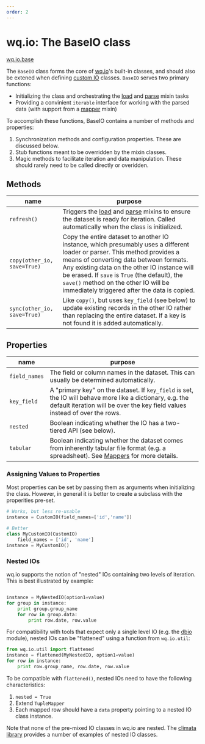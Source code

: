 ```yaml
---
order: 2
---
```


wq.io: The BaseIO class
=======================

[wq.io.base]

The `BaseIO` class forms the core of [wq.io]'s built-in classes, and should also be extened when defining [custom IO] classes.  `BaseIO` serves two primary functions:
 * Initializing the class and orchestrating the [load] and [parse] mixin tasks
 * Providing a convinient `iterable` interface for working with the parsed data (with support from a [mapper] mixin)

To accomplish these functions, BaseIO contains a number of methods and properties:

1. Synchronization methods and configuration properties.  These are discussed below.
2. Stub functions meant to be overridden by the mixin classes.
3. Magic methods to facilitate iteration and data manipulation.  These should rarely need to be called directly or overidden.

## Methods
 name | purpose
------|--------
`refresh()` | Triggers the [load] and [parse] mixins to ensure the dataset is ready for iteration.  Called automatically when the class is initialized.
`copy(other_io, save=True)` | Copy the entire dataset to another IO instance, which presumably uses a different loader or parser.  This method provides a means of converting data between formats.  Any existing data on the other IO instance will be erased.  If `save` is `True` (the default), the `save()` method on the other IO will be immediately triggered after the data is copied.
`sync(other_io, save=True)` | Like `copy()`, but uses `key_field` (see below) to update existing records in the other IO rather than replacing the entire dataset.  If a key is not found it is added automatically.

## Properties

 name | purpose
------|--------
`field_names` | The field or column names in the dataset.  This can usually be determined automatically.
`key_field` | A "primary key" on the dataset.  If `key_field` is set, the IO will behave more like a dictionary, e.g. the default iteration will be over the key field values instead of over the rows.
`nested` | Boolean indicating whether the IO has a two-tiered API (see below).
`tabular` | Boolean indicating whether the dataset comes from inherently tabular file format (e.g. a spreadsheet).  See [Mappers] for more details.

### Assigning Values to Properties

Most properties can be set by passing them as arguments when initializing the class.  However, in general it is better to create a subclass with the properities pre-set.

```python
# Works, but less re-usable
instance = CustomIO(field_names=['id','name'])

# Better
class MyCustomIO(CustomIO)
    field_names = ['id', 'name']
instance = MyCustomIO()
```

### Nested IOs

wq.io supports the notion of "nested" IOs containing two levels of iteration.  This is best illustrated by example:

```python

instance = MyNestedIO(option1=value)
for group in instance:
    print group.group_name
    for row in group.data:
        print row.date, row.value
```

For compatibility with tools that expect only a single level IO (e.g. the [dbio] module), nested IOs can be "flattened" using a function from `wq.io.util`:

```python
from wq.io.util import flattened
instance = flattened(MyNestedIO, option1=value)
for row in instance:
    print row.group_name, row.date, row.value
```

To be compatible with `flattened()`, nested IOs need to have the following characteristics:
 1. `nested = True`
 2. Extend `TupleMapper`
 3. Each mapped row should have a `data` property pointing to a nested IO class instance.

Note that none of the pre-mixed IO classes in wq.io are nested.  The [climata library] provides a number of examples of nested IO classes.

[wq.io.base]: https://github.com/wq/wq.io/blob/master/base.py
[wq.io]: http://wq.io/wq.io
[custom IO]: http://wq.io/docs/custom-io
[load]: http://wq.io/docs/loaders
[parse]: http://wq.io/docs/parsers
[mapper]: http://wq.io/docs/mappers
[Mappers]: http://wq.io/docs/mappers
[dbio]: http://wq.io/docs/dbio
[climata library]: https://github.com/heigeo/climata
